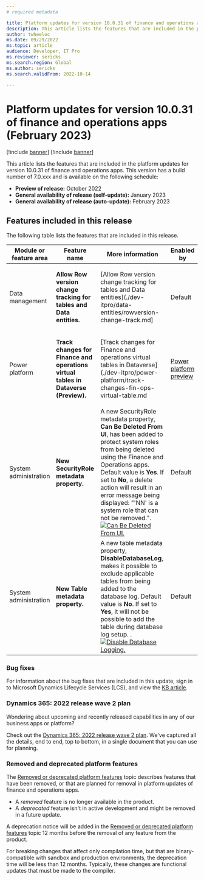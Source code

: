 ```yaml
---
# required metadata

title: Platform updates for version 10.0.31 of finance and operations apps (February 2023)
description: This article lists the features that are included in the platform updates for version 10.0.31 of finance and operations apps.
author: twheeloc
ms.date: 09/29/2022
ms.topic: article
audience: Developer, IT Pro
ms.reviewer: sericks
ms.search.region: Global
ms.author: sericks
ms.search.validFrom: 2022-10-14

---
```

# Platform updates for version 10.0.31 of finance and operations apps (February 2023)

[!include [banner](../includes/banner.md)]
[!include [banner](../includes/preview-banner.md)]

This article lists the features that are included in the platform updates for version 10.0.31 of finance and operations apps. This version has a build number of 7.0.xxx and is available on the following schedule:

- **Preview of release:** October 2022
- **General availability of release (self-update):** January 2023
- **General availability of release (auto-update):** February 2023

## Features included in this release

The following table lists the features that are included in this release.

| Module or feature area | Feature name | More information | Enabled by |
|---|---|---|---|
|  Data management | <p>**Allow Row version change tracking for tables and Data entities.**</p>  | [Allow Row version change tracking for tables and Data entities](./dev-itpro/data-entities/rowversion-change-track.md] | Default  |
|  Power platform | <p>**Track changes for Finance and operations virtual tables in Dataverse (Preview).**</p>  | [Track changes for Finance and operations virtual tables in Dataverse](./dev-itpro/power-platform/track-changes-fin-ops-virtual-table.md | [Power platform preview](https://learn.microsoft.com/en-us/power-platform/admin/what-are-preview-features-how-do-i-enable-them)  |
|  System administration | <p>**New SecurityRole metadata property.**</p>  | A new SecurityRole metadata property, **Can Be Deleted From UI**, has been added to protect system roles from being deleted using the Finance and Operations apps. Default value is **Yes**. If set to **No**, a delete action will result in an error message being displayed: "'NN' is a system role that can not be removed.". [![Can Be Deleted From UI.](./devitpro/media/CanBeDeletedFromUI.jpg)](./dev-itpro/media/CanBeDeletedFromUI.jpg) |  Default |  
|  System administration | <p>**New Table metadata property.**</p>  | A new table metadata property, **DisableDatabaseLog**, makes it possible to exclude applicable tables from being added to the database log. Default value is **No**. If set to **Yes**, it will not be possible to add the table during database log setup. . [![Disable Database Logging.](./dev-itpro/media/DisableDatabaseLogging.jpg)](./dev-itpro/media/DisableDatabaseLogging.jpg) | Default | 

### Bug fixes

For information about the bug fixes that are included in this update, sign in to Microsoft Dynamics Lifecycle Services (LCS), and view the [KB article](https://fix.lcs.dynamics.com/Issue/Details?bugId=xxxx).

### Dynamics 365: 2022 release wave 2 plan

Wondering about upcoming and recently released capabilities in any of our business apps or platform?

Check out the [Dynamics 365: 2022 release wave 2 plan](/dynamics365-release-plan/2022wave2/). We've captured all the details, end to end, top to bottom, in a single document that you can use for planning.

### Removed and deprecated platform features

The [Removed or deprecated platform features](removed-deprecated-features-platform-updates.md) topic describes features that have been removed, or that are planned for removal in platform updates of finance and operations apps.

- A *removed* feature is no longer available in the product.
- A *deprecated* feature isn't in active development and might be removed in a future update.

A deprecation notice will be added in the [Removed or deprecated platform features](removed-deprecated-features-platform-updates.md) topic 12 months before the removal of any feature from the product.

For breaking changes that affect only compilation time, but that are binary-compatible with sandbox and production environments, the deprecation time will be less than 12 months. Typically, these changes are functional updates that must be made to the compiler.
